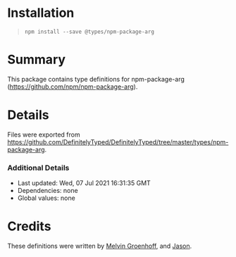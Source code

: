# Installation
> `npm install --save @types/npm-package-arg`

# Summary
This package contains type definitions for npm-package-arg (https://github.com/npm/npm-package-arg).

# Details
Files were exported from https://github.com/DefinitelyTyped/DefinitelyTyped/tree/master/types/npm-package-arg.

### Additional Details
 * Last updated: Wed, 07 Jul 2021 16:31:35 GMT
 * Dependencies: none
 * Global values: none

# Credits
These definitions were written by [Melvin Groenhoff](https://github.com/mgroenhoff), and [Jason](https://github.com/OiYouYeahYou).

